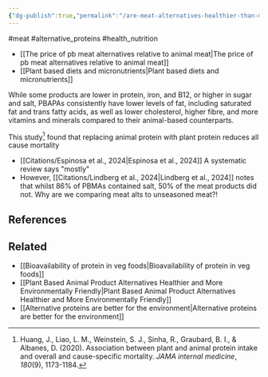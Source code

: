 ```yaml
---
{"dg-publish":true,"permalink":"/are-meat-alternatives-healthier-than-meat/","tags":["alternative_proteins","health_nutrition"],"created":"2024-04-22T23:50:00.000+01:00","updated":"2025-10-10T23:31:18.540+01:00"}
---
```


#meat #alternative_proteins #health_nutrition  

- [[The price of pb meat alternatives relative to animal meat\|The price of pb meat alternatives relative to animal meat]]
- [[Plant based diets and micronutrients\|Plant based diets and micronutrients]]

While some products are lower in protein, iron, and B12, or higher in sugar and salt, PBAPAs consistently have lower levels of fat, including saturated fat and trans fatty acids, as well as lower cholesterol, higher fibre, and more vitamins and minerals compared to their animal-based counterparts.

This study[^1] found that replacing animal protein with plant protein reduces all cause mortality

- [[Citations/Espinosa et al., 2024\|Espinosa et al., 2024]] A systematic review says "mostly"
- However, [[Citations/Lindberg et al., 2024\|Lindberg et al., 2024]] notes that whilst 86% of PBMAs contained salt, 50% of the meat products did not. Why are we comparing meat alts to unseasoned meat?!

## References
[^1]: Huang, J., Liao, L. M., Weinstein, S. J., Sinha, R., Graubard, B. I., & Albanes, D. (2020). Association between plant and animal protein intake and overall and cause-specific mortality. _JAMA internal medicine_, _180_(9), 1173-1184.

## Related
- [[Bioavailability of protein in veg foods\|Bioavailability of protein in veg foods]]
- [[Plant Based Animal Product Alternatives Healthier and More Environmentally Friendly\|Plant Based Animal Product Alternatives Healthier and More Environmentally Friendly]]
- [[Alternative proteins are better for the environment\|Alternative proteins are better for the environment]] 